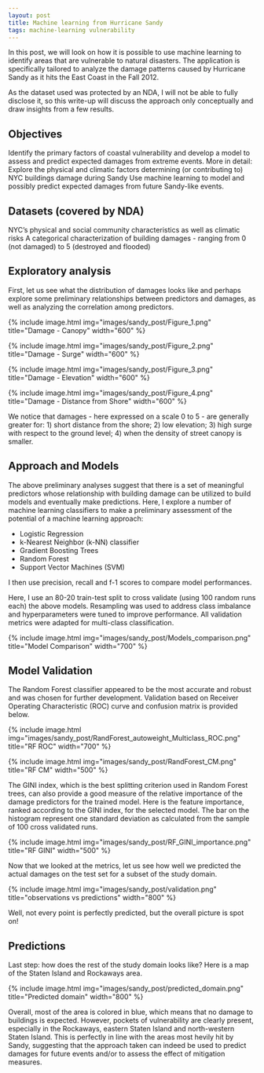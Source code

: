 ```yaml
---
layout: post
title: Machine learning from Hurricane Sandy
tags: machine-learning vulnerability 
---
```


In this post, we will look on how it is possible to use machine learning to identify areas that are vulnerable to natural disasters. The application is specifically tailored to analyze the damage patterns caused by Hurricane Sandy as it hits the East Coast in the Fall 2012.

As the dataset used was protected by an NDA, I will not be able to fully disclose it, so this write-up will discuss the approach only conceptually and draw insights from a few results.

## Objectives
Identify the primary factors of coastal vulnerability and develop a model to assess and predict expected damages from extreme events. More in detail:
Explore the physical and climatic factors determining (or contributing to) NYC buildings damage during Sandy
Use machine learning to model and possibly predict expected damages from future Sandy-like events.

## Datasets (covered by NDA)
NYC’s physical and social community characteristics as well as climatic risks
A categorical characterization of building damages - ranging from 0 (not damaged) to 5 (destroyed and flooded)

## Exploratory analysis
First, let us see what the distribution of damages looks like and perhaps explore some preliminary relationships between predictors and damages, as well as analyzing the correlation among predictors.

{% include image.html img="images/sandy_post/Figure_1.png" title="Damage - Canopy" width="600" %}

{% include image.html img="images/sandy_post/Figure_2.png" title="Damage - Surge" width="600" %}

{% include image.html img="images/sandy_post/Figure_3.png" title="Damage - Elevation" width="600" %}

{% include image.html img="images/sandy_post/Figure_4.png" title="Damage - Distance from Shore" width="600" %}

We notice that damages - here expressed on a scale 0 to 5 - are generally greater for: 1) short distance from the shore; 2) low elevation; 3) high surge with respect to the ground level; 4) when the density of street canopy is smaller. 

## Approach and Models
The above preliminary analyses suggest that there is a set of meaningful predictors whose relationship with building damage can be utilized to build models and eventually make predictions.
Here, I explore a number of machine learning classifiers to make a preliminary assessment of the potential of a machine learning approach:
 - Logistic Regression
 - k-Nearest Neighbor (k-NN) classifier
 - Gradient Boosting Trees
 - Random Forest
 - Support Vector Machines (SVM)

I then use precision, recall and f-1 scores to compare model performances.

Here, I use an 80-20 train-test split to cross validate (using 100 random runs each) the above models. Resampling was used to address class imbalance and hyperparameters were tuned to improve performance. All validation metrics were adapted for multi-class classification. 

{% include image.html img="images/sandy_post/Models_comparison.png" title="Model Comparison" width="700" %}

## Model Validation
The Random Forest classifier appeared to be the most accurate and robust and was chosen for further development. Validation based on Receiver Operating Characteristic (ROC) curve and confusion matrix is provided below.

{% include image.html img="images/sandy_post/RandForest_autoweight_Multiclass_ROC.png" title="RF ROC" width="700" %}

{% include image.html img="images/sandy_post/RandForest_CM.png" title="RF CM" width="500" %}

The GINI index, which is the best splitting criterion used in Random Forest trees, can also provide a good measure of the relative importance of the damage predictors for the trained model. Here is the feature importance, ranked according to the GINI index, for the selected model. The bar on the histogram represent one standard deviation as calculated from the sample of 100 cross validated runs.

{% include image.html img="images/sandy_post/RF_GINI_importance.png" title="RF GINI" width="500" %}

Now that we looked at the metrics, let us see how well we predicted the actual damages on the test set for a subset of the study domain. 

{% include image.html img="images/sandy_post/validation.png" title="observations vs predictions" width="800" %}

Well, not every point is perfectly predicted, but the overall picture is spot on!

## Predictions

Last step: how does the rest of the study domain looks like? Here is a map of the Staten Island and Rockaways area.

{% include image.html img="images/sandy_post/predicted_domain.png" title="Predicted domain" width="800" %}

Overall, most of the area is colored in blue, which means that no damage to buildings is expected. However, pockets of vulnerability are clearly present, especially in the Rockaways, eastern Staten Island and north-western Staten Island. This is perfectly in line with the areas most hevily hit by Sandy, suggesting that the approach taken can indeed be used to predict damages for future events and/or to assess the effect of mitigation measures.

<script>
  (function(i,s,o,g,r,a,m){i['GoogleAnalyticsObject']=r;i[r]=i[r]||function(){
  (i[r].q=i[r].q||[]).push(arguments)},i[r].l=1*new Date();a=s.createElement(o),
  m=s.getElementsByTagName(o)[0];a.async=1;a.src=g;m.parentNode.insertBefore(a,m)
  })(window,document,'script','https://www.google-analytics.com/analytics.js','ga');

  ga('create', 'UA-101907146-1', 'auto');
  ga('send', 'pageview');

</script>